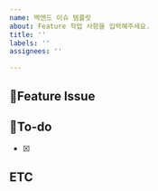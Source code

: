 ```yaml
---
name: 백엔드 이슈 템플릿
about: Feature 작업 사항을 입력해주세요.
title: ''
labels: ''
assignees: ''

---
```


## 📌Feature Issue
> 
## 📝To-do
- [x]
## ETC
>
